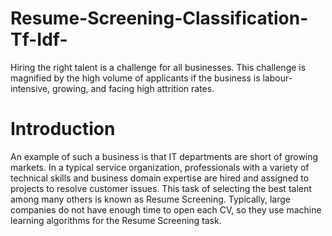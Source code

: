 # Resume-Screening-Classification-Tf-Idf-
Hiring the right talent is a challenge for all businesses. This challenge is magnified by the high volume of applicants if the business is labour-intensive, growing, and facing high attrition rates.

# Introduction

An example of such a business is that IT departments are short of growing markets. In a typical service organization, professionals with a variety of technical skills and business domain expertise are hired and assigned to projects to resolve customer issues. 
This task of selecting the best talent among many others is known as Resume Screening.
Typically, large companies do not have enough time to open each CV, so they use machine learning algorithms for the Resume Screening task.

